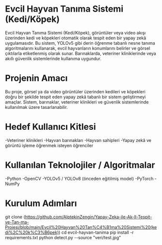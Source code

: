 # Evcil Hayvan Tanıma Sistemi (Kedi/Köpek)

Evcil Hayvan Tanıma Sistemi (Kedi/Köpek), görüntüler veya video akışı üzerinden kedi ve köpekleri otomatik olarak tespit eden bir yapay zekâ uygulamasıdır. Bu sistem, YOLOv5 gibi derin öğrenme tabanlı nesne 
tanıma algoritmalarını kullanarak, evcil hayvanların konumlarını belirler ve görsel çıktılarla etiketlenmiş olarak sunar. Barınaklarda, veteriner kliniklerinde veya akıllı güvenlik sistemlerinde kullanıma uygundur.


# Projenin Amacı

Bu proje, görsel ya da video görüntüler üzerinden kedileri ve köpekleri doğru bir şekilde tespit eden yapay zekâ tabanlı bir sistem geliştirmeyi amaçlar. 
Sistem, barınaklar, veteriner klinikleri ve güvenlik sistemlerinde kullanılmak üzere tasarlanabilir.


#  Hedef Kullanıcı Kitlesi

-Veteriner klinikleri
-Hayvan barınakları
-Hayvan sahipleri
-Yapay zekâ ve görüntü işleme öğrenmek isteyen öğrenciler


# Kullanılan Teknolojiler / Algoritmalar

-Python
-OpenCV
-YOLOv5 / YOLOv8 (önceden eğitilmiş model)
-PyTorch
-NumPy


# Kurulum Adımları

git clone (https://github.com/AlptekinZengin/Yapay-Zeka-ile-Ak-ll-Tespit-ve-Tan-ma-Projesi/blob/main/Evcil%20Hayvan%20Tan%C4%B1ma%20Sistemi%20(kedi%2C%20k%C3%B6pek))
cd evcil-hayvan-tanima
pip install -r requirements.txt
python detect.py --source "veri/test.jpg"
